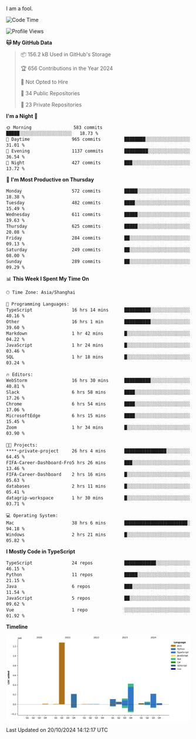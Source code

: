 I am a fool.

<!--START_SECTION:waka-->
![Code Time](http://img.shields.io/badge/Code%20Time-1%2C958%20hrs%2022%20mins-blue)

![Profile Views](http://img.shields.io/badge/Profile%20Views-0-blue)

**🐱 My GitHub Data** 

> 📦 156.2 kB Used in GitHub's Storage 
 > 
> 🏆 656 Contributions in the Year 2024
 > 
> 🚫 Not Opted to Hire
 > 
> 📜 34 Public Repositories 
 > 
> 🔑 23 Private Repositories 
 > 
**I'm a Night 🦉** 

```text
🌞 Morning                583 commits         █████░░░░░░░░░░░░░░░░░░░░   18.73 % 
🌆 Daytime                965 commits         ████████░░░░░░░░░░░░░░░░░   31.01 % 
🌃 Evening                1137 commits        █████████░░░░░░░░░░░░░░░░   36.54 % 
🌙 Night                  427 commits         ███░░░░░░░░░░░░░░░░░░░░░░   13.72 % 
```
📅 **I'm Most Productive on Thursday** 

```text
Monday                   572 commits         █████░░░░░░░░░░░░░░░░░░░░   18.38 % 
Tuesday                  482 commits         ████░░░░░░░░░░░░░░░░░░░░░   15.49 % 
Wednesday                611 commits         █████░░░░░░░░░░░░░░░░░░░░   19.63 % 
Thursday                 625 commits         █████░░░░░░░░░░░░░░░░░░░░   20.08 % 
Friday                   284 commits         ██░░░░░░░░░░░░░░░░░░░░░░░   09.13 % 
Saturday                 249 commits         ██░░░░░░░░░░░░░░░░░░░░░░░   08.00 % 
Sunday                   289 commits         ██░░░░░░░░░░░░░░░░░░░░░░░   09.29 % 
```


📊 **This Week I Spent My Time On** 

```text
🕑︎ Time Zone: Asia/Shanghai

💬 Programming Languages: 
TypeScript               16 hrs 14 mins      ██████████░░░░░░░░░░░░░░░   40.16 % 
Other                    16 hrs 1 min        ██████████░░░░░░░░░░░░░░░   39.60 % 
Markdown                 1 hr 42 mins        █░░░░░░░░░░░░░░░░░░░░░░░░   04.22 % 
JavaScript               1 hr 24 mins        █░░░░░░░░░░░░░░░░░░░░░░░░   03.46 % 
SQL                      1 hr 18 mins        █░░░░░░░░░░░░░░░░░░░░░░░░   03.24 % 

🔥 Editors: 
WebStorm                 16 hrs 30 mins      ██████████░░░░░░░░░░░░░░░   40.81 % 
Slack                    6 hrs 58 mins       ████░░░░░░░░░░░░░░░░░░░░░   17.26 % 
Chrome                   6 hrs 54 mins       ████░░░░░░░░░░░░░░░░░░░░░   17.06 % 
MicrosoftEdge            6 hrs 15 mins       ████░░░░░░░░░░░░░░░░░░░░░   15.45 % 
Zoom                     1 hr 34 mins        █░░░░░░░░░░░░░░░░░░░░░░░░   03.90 % 

🐱‍💻 Projects: 
****-private-project     26 hrs 4 mins       ████████████████░░░░░░░░░   64.45 % 
FIFA-Career-Dashboard-Fro5 hrs 26 mins       ███░░░░░░░░░░░░░░░░░░░░░░   13.46 % 
FIFA-Career-Dashboard    2 hrs 16 mins       █░░░░░░░░░░░░░░░░░░░░░░░░   05.63 % 
databases                2 hrs 11 mins       █░░░░░░░░░░░░░░░░░░░░░░░░   05.41 % 
datagrip-workspace       1 hr 30 mins        █░░░░░░░░░░░░░░░░░░░░░░░░   03.71 % 

💻 Operating System: 
Mac                      38 hrs 6 mins       ████████████████████████░   94.18 % 
Windows                  2 hrs 21 mins       █░░░░░░░░░░░░░░░░░░░░░░░░   05.82 % 
```

**I Mostly Code in TypeScript** 

```text
TypeScript               24 repos            ████████████░░░░░░░░░░░░░   46.15 % 
Python                   11 repos            █████░░░░░░░░░░░░░░░░░░░░   21.15 % 
Java                     6 repos             ███░░░░░░░░░░░░░░░░░░░░░░   11.54 % 
JavaScript               5 repos             ██░░░░░░░░░░░░░░░░░░░░░░░   09.62 % 
Vue                      1 repo              ░░░░░░░░░░░░░░░░░░░░░░░░░   01.92 % 
```



**Timeline**

![Lines of Code chart](https://raw.githubusercontent.com/VeejaLiu/VeejaLiu/master/assets/bar_graph.png)


 Last Updated on 20/10/2024 14:12:17 UTC
<!--END_SECTION:waka-->
